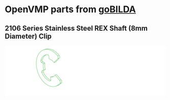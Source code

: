 # OpenVMP parts from [goBILDA](https://www.gobilda.com/)
## 2106 Series Stainless Steel REX Shaft (8mm Diameter) Clip

[<img alt='2106 Series Stainless Steel REX Shaft (8mm Diameter) Clip' src='https://github.com/openvmp/openvmp-models/blob/main/generated_files/parts/gobilda/motion-shaft-8mmREX-clip.png'/>](https://github.com/openvmp/openvmp-models/blob/main/generated_files/parts/gobilda/motion-shaft-8mmREX-clip.stl)

